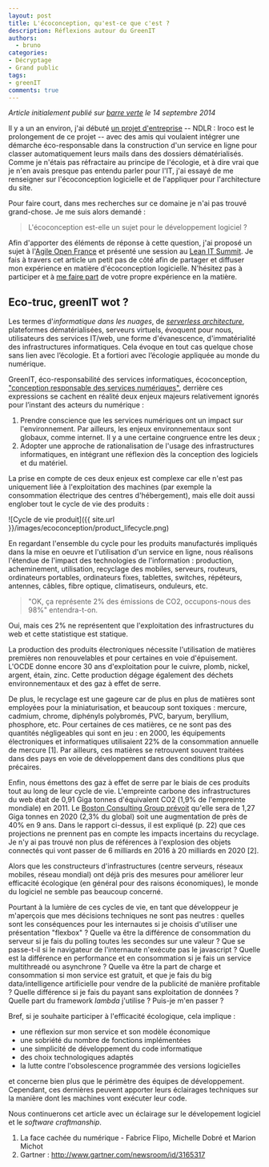 ```yaml
---
layout: post
title: L'écoconception, qu'est-ce que c'est ?
description: Réflexions autour du GreenIT
authors:
  - bruno
categories: 
- Décryptage
- Grand public
tags:
- greenIT
comments: true
---
```


*Article initialement publié sur [barre verte](https://www.barreverte.fr) le 14 septembre 2014*

Il y a un an environ, j'ai débuté [un projet d'entreprise](https://iroco.co) -- NDLR : Iroco est le prolongement de ce projet -- avec des amis qui voulaient intégrer une démarche éco-responsable dans la construction d'un service en ligne pour classer automatiquement leurs mails dans des dossiers dématérialisés. Comme je n'étais pas réfractaire au principe de l'écologie, et à dire vrai que je n'en avais presque pas entendu parler pour l'IT, j'ai essayé de me renseigner sur l'écoconception logicielle et de l'appliquer pour l'architecture du site.

Pour faire court, dans mes recherches sur ce domaine je n'ai pas trouvé grand-chose. Je me suis alors demandé :

> L'écoconception est-elle un sujet pour le développement logiciel ?

Afin d'apporter des éléments de réponse à cette question, j'ai proposé un sujet à l'[Agile Open France](http://agileopenfrance.com/) et présenté une session au [Lean IT Summit](http://www.lean-it-summit.com/7178-bruno-thomas). Je fais à travers cet article un petit pas de côté afin de partager et diffuser mon expérience en matière d'écoconception logicielle. N'hésitez pas à participer et à [me faire part](https://twitter.com/bam_thomas) de votre propre expérience en la matière.

## Eco-truc, greenIT wot ?

Les termes d'*informatique dans les nuages*, de *[serverless architecture](https://www.martinfowler.com/articles/serverless.html)*, plateformes dématérialisées, serveurs virtuels, évoquent pour nous, utilisateurs des services IT/web, une forme d'évanescence, d'immatérialité des infrastructures informatiques. Cela évoque en tout cas quelque chose sans lien avec l’écologie. Et a fortiori avec l’écologie appliquée au monde du numérique.

GreenIT, éco-responsabilité des services informatiques, écoconception, ["conception responsable des services numériques"](https://collectif.greenit.fr/), derrière ces expressions se cachent en réalité deux enjeux majeurs relativement ignorés pour l’instant des acteurs du numérique :

1. Prendre conscience que les services numériques ont un impact sur l'environnement. Par ailleurs, les enjeux environnementaux sont globaux, comme internet. Il y a une certaine congruence entre les deux ;
2. Adopter une approche de rationalisation de l'usage des infrastructures informatiques, en intégrant une réflexion dès la conception des logiciels et du matériel.

La prise en compte de ces deux enjeux est complexe car elle n'est pas uniquement liée à l'exploitation des machines (par exemple la consommation électrique des centres d'hébergement), mais elle doit aussi englober tout le cycle de vie des produits :

![Cycle de vie produit]({{ site.url }}/images/ecoconception/product_lifecycle.png)

En regardant l'ensemble du cycle pour les produits manufacturés impliqués dans la mise en oeuvre et l'utilisation d'un service en ligne, nous réalisons l'étendue de l'impact des technologies de l'information : production, acheminement, utilisation, recyclage des mobiles, serveurs, routeurs, ordinateurs portables, ordinateurs fixes, tablettes, switches, répéteurs, antennes, câbles, fibre optique, climatiseurs, onduleurs, etc.

> "OK, ça représente 2% des émissions de CO2, occupons-nous des 98%" entendra-t-on.

Oui, mais ces 2% ne représentent que l'exploitation des infrastructures du web et cette statistique est statique.

La production des produits électroniques nécessite l'utilisation de matières premières non renouvelables et pour certaines en voie d'épuisement. L'OCDE donne encore 30 ans d'exploitation pour le cuivre, plomb, nickel, argent, étain, zinc. Cette production dégage également des déchets environnementaux et des gaz à effet de serre.

De plus, le recyclage est une gageure car de plus en plus de matières sont employées pour la miniaturisation, et beaucoup sont toxiques : mercure, cadmium, chrome, diphényls polybromés, PVC, baryum, beryllium, phosphore, etc. Pour certaines de ces matières, ce ne sont pas des quantités négligeables qui sont en jeu : en 2000, les équipements électroniques et informatiques utilisaient 22% de la consommation annuelle de mercure [1]. Par ailleurs, ces matières se retrouvent souvent traitées dans des pays en voie de développement dans des conditions plus que précaires.

Enfin, nous émettons des gaz à effet de serre par le biais de ces produits tout au long de leur cycle de vie. L'empreinte carbone des infrastructures du web était de 0,91 Giga tonnes d'équivalent CO2 (1,9% de l'empreinte mondiale) en 2011. Le [Boston Consulting Group prévoit](http://gesi.org/research/gesi-smarter2020-the-role-of-ict-in-driving-a-sustainable-future) qu'elle sera de 1,27 Giga tonnes en 2020 (2,3% du global) soit une augmentation de près de 40% en 9 ans. Dans le rapport ci-dessus, il est expliqué (p. 22) que ces projections ne prennent pas en compte les impacts incertains du recyclage. Je n'y ai pas trouvé non plus de références à l'explosion des objets connectés qui vont passer de 6 milliards en 2016 à 20 milliards en 2020 [2].

Alors que les constructeurs d'infrastructures (centre serveurs, réseaux mobiles, réseau mondial) ont déjà pris des mesures pour améliorer leur efficacité écologique (en général pour des raisons économiques), le monde du logiciel ne semble pas beaucoup concerné.

Pourtant à la lumière de ces cycles de vie, en tant que développeur je m'aperçois que mes décisions techniques ne sont pas neutres : quelles sont les conséquences pour les internautes si je choisis d'utiliser une présentation "flexbox" ? Quelle va être la différence de consommation du serveur si je fais du polling toutes les secondes sur une valeur ? Que se passe-t-il si le navigateur de l'internaute n'exécute pas le javascript ? Quelle est la différence en performance et en consommation si je fais un service multithreadé ou asynchrone ? Quelle va être la part de charge et consommation si mon service est gratuit, et que je fais du big data/intelligence artificielle pour vendre de la publicité de manière profitable ? Quelle différence si je fais du payant sans exploitation de données ? Quelle part du framework *lambda* j'utilise ? Puis-je m'en passer ?

Bref, si je souhaite participer à l'efficacité écologique, cela implique :

* une réflexion sur mon service et son modèle économique 
* une sobriété du nombre de fonctions implémentées 
* une simplicité de développement du code informatique
* des choix technologiques adaptés
* la lutte contre l'obsolescence programmée des versions logicielles

et concerne bien plus que le périmètre des équipes de développement. Cependant, ces dernières peuvent apporter leurs éclairages techniques sur la manière dont les machines vont exécuter leur code.

Nous continuerons cet article avec un éclairage sur le dévelopement logiciel et le *software craftmanship*.

1. La face cachée du numérique - Fabrice Flipo, Michelle Dobré et Marion Michot
2. Gartner : http://www.gartner.com/newsroom/id/3165317

